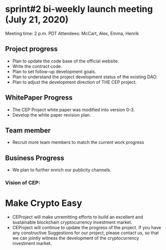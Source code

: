 # sprint#2  bi-weekly launch meeting (July 21, 2020)

Meeting time: 2 p.m. PDT
Attendees: McCart, Alex, Emma, Henrik



## Project progress

- Plan to update the code base of the official website.
- Write the contract code.
- Plan to set follow-up development goals.
- Plan to understand the project development status of the existing DAO.
- Plan to adjust the development direction of THE CEP project.
  


##  WhitePaper Progress

- The CEP Project white paper was modified into version 0-3.
- Develop the white paper revision plan.
  

##  Team member 

- Recruit more team members to match the current work progress

  

##  Business Progress

- We plan to further enrich our publicity channels.

  

### Vision of CEP:

# Make Crypto Easy

- CEProject will make unremitting efforts to build an excellent and sustainable blockchain cryptocurrency investment market.
- CEProject will continue to update the progress of the project. If you have any constructive Suggestions for our project, please contact us, so that we can jointly witness the development of the cryptocurrency investment market.

